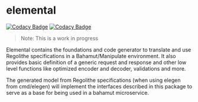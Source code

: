 # elemental

[![Codacy Badge](https://app.codacy.com/project/badge/Grade/cbd8761ba935460885a1ff9b49497621)](https://www.codacy.com/gh/PaloAltoNetworks/elemental/dashboard?utm_source=github.com&amp;utm_medium=referral&amp;utm_content=PaloAltoNetworks/elemental&amp;utm_campaign=Badge_Grade) [![Codacy Badge](https://app.codacy.com/project/badge/Coverage/cbd8761ba935460885a1ff9b49497621)](https://www.codacy.com/gh/PaloAltoNetworks/elemental/dashboard?utm_source=github.com&amp;utm_medium=referral&amp;utm_content=PaloAltoNetworks/elemental&amp;utm_campaign=Badge_Coverage)

> Note: This is a work in progress

Elemental contains the foundations and code generator to translate and use
Regolithe specifications in a Bahamut/Manipulate environment. It also provides
basic definition of a generic request and response and other low level functions
like optimized encoder and decoder, validations and more.

The generated model from Regolithe specifications (when using elegen from
cmd/elegen) will implement the interfaces described in this package to serve as a base
for being used in a bahamut microservice.
